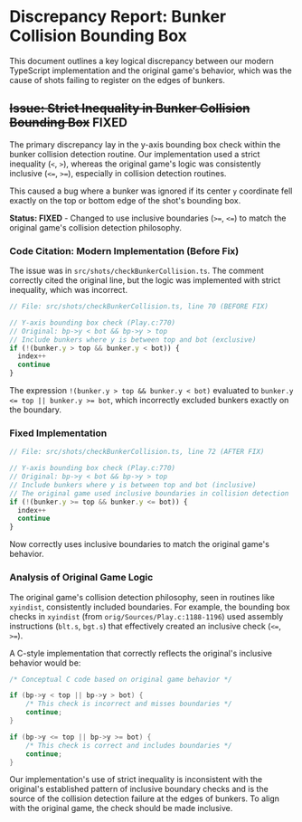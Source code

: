 # Discrepancy Report: Bunker Collision Bounding Box

This document outlines a key logical discrepancy between our modern TypeScript implementation and the original game's behavior, which was the cause of shots failing to register on the edges of bunkers.

## ~~Issue: Strict Inequality in Bunker Collision Bounding Box~~ FIXED

The primary discrepancy lay in the y-axis bounding box check within the bunker collision detection routine. Our implementation used a strict inequality (`<`, `>`), whereas the original game's logic was consistently inclusive (`<=`, `>=`), especially in collision detection routines.

This caused a bug where a bunker was ignored if its center `y` coordinate fell exactly on the top or bottom edge of the shot's bounding box.

**Status: FIXED** - Changed to use inclusive boundaries (`>=`, `<=`) to match the original game's collision detection philosophy.

### Code Citation: Modern Implementation (Before Fix)

The issue was in `src/shots/checkBunkerCollision.ts`. The comment correctly cited the original line, but the logic was implemented with strict inequality, which was incorrect.

```typescript
// File: src/shots/checkBunkerCollision.ts, line 70 (BEFORE FIX)

// Y-axis bounding box check (Play.c:770)
// Original: bp->y < bot && bp->y > top
// Include bunkers where y is between top and bot (exclusive)
if (!(bunker.y > top && bunker.y < bot)) {
  index++
  continue
}
```

The expression `!(bunker.y > top && bunker.y < bot)` evaluated to `bunker.y <= top || bunker.y >= bot`, which incorrectly excluded bunkers exactly on the boundary.

### Fixed Implementation

```typescript
// File: src/shots/checkBunkerCollision.ts, line 72 (AFTER FIX)

// Y-axis bounding box check (Play.c:770)
// Original: bp->y < bot && bp->y > top
// Include bunkers where y is between top and bot (inclusive)
// The original game used inclusive boundaries in collision detection
if (!(bunker.y >= top && bunker.y <= bot)) {
  index++
  continue
}
```

Now correctly uses inclusive boundaries to match the original game's behavior.

### Analysis of Original Game Logic

The original game's collision detection philosophy, seen in routines like `xyindist`, consistently included boundaries. For example, the bounding box checks in `xyindist` (from `orig/Sources/Play.c:1188-1196`) used assembly instructions (`blt.s`, `bgt.s`) that effectively created an inclusive check (`<=`, `>=`).

A C-style implementation that correctly reflects the original's inclusive behavior would be:

```c
/* Conceptual C code based on original game behavior */

if (bp->y < top || bp->y > bot) {
    /* This check is incorrect and misses boundaries */
    continue; 
}

if (bp->y <= top || bp->y >= bot) {
    /* This check is correct and includes boundaries */
    continue;
}
```

Our implementation's use of strict inequality is inconsistent with the original's established pattern of inclusive boundary checks and is the source of the collision detection failure at the edges of bunkers. To align with the original game, the check should be made inclusive.
